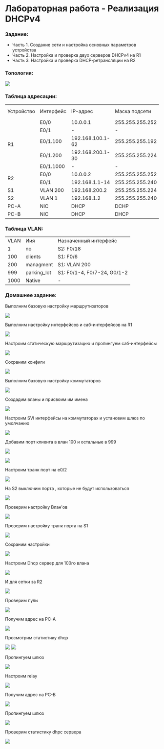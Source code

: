 # Лабораторная работа - Реализация DHCPv4 


###  Задание:

+ Часть 1. Создание сети и настройка основных параметров устройства
+ Часть 2. Настройка и проверка двух серверов DHCPv4 на R1
+ Часть 3. Настройка и проверка DHCP-ретрансляции на R2


### Топология:

![](./imgs/tp1.png)

### Таблица адресации:

<table>

<tr>
	<td>Устройство</td>
	<td>Интерфейс</td>
	<td>IP-адрес</td>
	<td>Маска подсети</td>
	<td>Шлюз по умолчанию</td>
</tr>

<tr>
        <td rowspan="5">R1</td>
        <td>E0/0</td>
	  <td>10.0.0.1</td>
	  <td>255.255.255.252</td>
	  <td rowspan="5">-</td>
</tr>

<tr>
        <td>E0/1</td>
	  <td>-</td>
	  <td>-</td>
</tr>

<tr>
        <td>E0/1.100</td>
	  <td>192.168.100.1-62</td>
	  <td>255.255.255.192</td>
</tr>

<tr>
        <td>E0/1.200</td>
	  <td>192.168.200.1-30</td>
	  <td>255.255.255.224</td>
</tr>

<tr>
        <td>E0/1.1000</td>
	  <td>-</td>
	  <td>-</td>
</tr>

<tr>
        <td rowspan="2">R2</td>
        <td>E0/0</td>
	  <td>10.0.0.2</td>
	  <td>255.255.255.252</td>
	  <td rowspan="2">-</td>
</tr>

<tr>
        <td>E0/1</td>
	  <td>192.168.1.1-14</td>
	  <td>255.255.255.240</td>
</tr>

<tr>
        <td>S1</td>
        <td>VLAN 200</td>
	  <td>192.168.200.2</td>
	  <td>255.255.255.224</td>
	  <td>192.168.200.1</td>
</tr>

<tr>
        <td>S2</td>
        <td>VLAN 1</td>
	  <td>192.168.1.2</td>
	  <td>255.255.255.240</td>
	  <td>192.168.1.1</td>
</tr>

<tr>
        <td>PC-A</td>
        <td>NIC</td>
	  <td>DHCP</td>
	  <td>DCHP</td>
	  <td>DHCP</td>
</tr>

<tr>
        <td>PC-B</td>
        <td>NIC</td>
	  <td>DHCP</td>
	  <td>DHCP</td>
	  <td>DHCP</td>
</tr>

</table>


### Таблица VLAN:

<table>

<tr>
	<td>VLAN</td>
	<td>Иия</td>
	<td>Назначенный интерфейс</td>
</tr>

<tr>
	<td>1</td>
	<td>no</td>
	<td>S2: F0/18</td>
</tr>

<tr>
      <td>100</td>
	<td>clients</td>
	<td>S1: F0/6</td>
</tr>

<tr>
	<td>200</td>
	<td>managment</td>
	<td>S1: VLAN 200</td>
</tr>

<tr>
	<td>999</td>
	<td>parking_lot</td>
	<td>S1: F0/1-4, F0/7-24, G0/1-2</td>
</tr>

<tr>
	<td>1000</td>
	<td>Native</td>
	<td>-</td>
</tr>

</table>


### Домашнее задание:

Выполним базовую настройку маршрутизаторов

![](./imgs/1.png)


Выполним настройку интерфейсов и саб-интерфейсов на R1

![](./imgs/2.png)

Настроим статическую маршрутизацию и пропингуем саб-интерфейсы

![](./imgs/3.png)

Сохраним конфиги 

![](./imgs/4.png)

Выполним базовую настройку коммутаторов

![](./imgs/5.png)

Создадим вланы и присвоим им имена

![](./imgs/6.png)


Настроим SVI интерфейсы на коммутаторах и установим шлюз по умолчанию

![](./imgs/7.png)


Добавим порт клиента в влан 100 и остальные в 999


![](./imgs/8.png)

![](./imgs/9.png)

Настроим транк порт на e0/2


![](./imgs/10.png)


На S2 выключим порта , которые не будут использоваться 


![](./imgs/11.png)

Проверим настройку Влан'ов


![](./imgs/12.png)


Проверим настройку транк порта на S1


![](./imgs/13.png)

Сохраним настройки 


![](./imgs/14.png)


Настроим Dhcp сервер для 100го влана

![](./imgs/15.png)

И для сетки за R2

![](./imgs/16.png)

Проверим пулы 


![](./imgs/17.png)


Получим адрес на PC-A


![](./imgs/18.png)


Просмотрим статистику dhcp

![](./imgs/19.png)
![](./imgs/20.png)


Пропингуем шлюз

![](./imgs/21.png)

Настроим relay 

![](./imgs/22.png)

Получим адрес на PC-B

![](./imgs/23.png)

Пропингуем шлюз


![](./imgs/24.png)


Проверим статистику dhpc сервера


![](./imgs/25.png)
